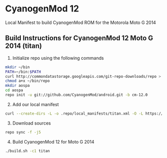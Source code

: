 CyanogenMod 12
================

Local Manifest to build CyanogenMod ROM for the Motorola Moto G 2014

Build Instructions for CyanogenMod 12 Moto G 2014 (titan)
-----------------------------------------------------------------------------

1. Initialize repo using the following commands

```bash
mkdir ~/bin
PATH=~/bin:$PATH
curl http://commondatastorage.googleapis.com/git-repo-downloads/repo > ~/bin/repo
chmod a+x ~/bin/repo
mkdir aospa
cd aospa
repo init -u git://github.com/CyanogenMod/android.git -b cm-12.0
```

2. Add our local manifest

```bash
curl --create-dirs -L -o .repo/local_manifests/titan.xml -O -L https://raw.github.com/motog2014devteam/roomservice/cm-12.0/manifest.xml.xml
```

3. Download sources
```bash
repo sync -f -j5
```

4. Build CyanogenMod 12 for Moto G 2014

```bash
./build.sh -c1 titan
```

